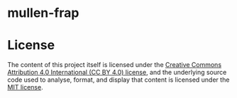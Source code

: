 # mullen-frap

# License
The content of this project itself is licensed under the [Creative Commons Attribution 4.0 International (CC BY 4.0) license](https://creativecommons.org/licenses/by/4.0/), and the underlying source code used to analyse, format, and display that content is licensed under the [MIT license](https://github.com/github/choosealicense.com/blob/gh-pages/LICENSE.md).
